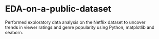 # EDA-on-a-public-dataset
Performed exploratory data analysis on the Netflix dataset to uncover trends in viewer ratings and genre
popularity using Python, matplotlib and seaborn.
